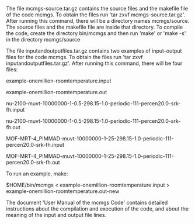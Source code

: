 The file mcmgs-source.tar.gz contains the source files and the makefile file of the code mcmgs.
To obtain the files run 'tar zxvf mcmgs-source.tar.gz'. After running this command, there will be a directory names mcmgs/source.
The source files and the makefile file are inside that directory. To compile the code, create the directory bin/mcmgs and then 
run 'make' or 'make -s' in the directory mcmgs/source

The file inputandoutputfiles.tar.gz contains two examples of input-output files for the code mcmgs.
To obtain the files run 'tar zxvf inputandoutputfiles.tar.gz'. After running this command, there will be four files:

example-onemillion-roomtemperature.input

example-onemillion-roomtemperature.out

nu-2100-muvt-10000000-1-0.5-298.15-1.0-periodic-111-percen20.0-srk-fh.input

nu-2100-muvt-10000000-1-0.5-298.15-1.0-periodic-111-percen20.0-srk-fh.out

MOF-MRT-4_PIMMAD-muvt-10000000-1-25-298.15-1.0-periodic-111-percen20.0-srk-fh.input

MOF-MRT-4_PIMMAD-muvt-10000000-1-25-298.15-1.0-periodic-111-percen20.0-srk-fh.out

To run an example, make:

$HOME/bin/mcmgs < example-onemillion-roomtemperature.input > example-onemillion-roomtemperature.out-new

The document 'User Manual of the mcmgs Code' contains detailed instructions about the compilation and 
execution of the code, and about the meaning of the input and output file lines.
